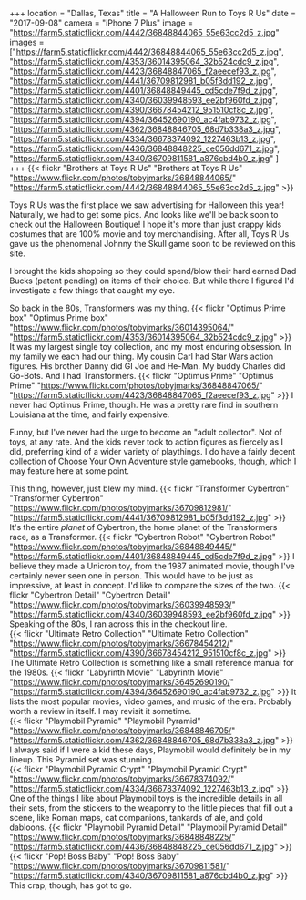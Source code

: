 +++
location = "Dallas, Texas"
title = "A Halloween Run to Toys R Us"
date = "2017-09-08"
camera = "iPhone 7 Plus"
image = "https://farm5.staticflickr.com/4442/36848844065_55e63cc2d5_z.jpg"
images = ["https://farm5.staticflickr.com/4442/36848844065_55e63cc2d5_z.jpg",
"https://farm5.staticflickr.com/4353/36014395064_32b524cdc9_z.jpg",
"https://farm5.staticflickr.com/4423/36848847065_f2aeecef93_z.jpg",
"https://farm5.staticflickr.com/4441/36709812981_b05f3dd192_z.jpg",
"https://farm5.staticflickr.com/4401/36848849445_cd5cde7f9d_z.jpg",
"https://farm5.staticflickr.com/4340/36039948593_ee2bf960fd_z.jpg",
"https://farm5.staticflickr.com/4390/36678454212_951510cf8c_z.jpg",
"https://farm5.staticflickr.com/4394/36452690190_ac4fab9732_z.jpg",
"https://farm5.staticflickr.com/4362/36848846705_68d7b338a3_z.jpg",
"https://farm5.staticflickr.com/4334/36678374092_1227463b13_z.jpg",
"https://farm5.staticflickr.com/4436/36848848225_ce056dd671_z.jpg",
"https://farm5.staticflickr.com/4340/36709811581_a876cbd4b0_z.jpg"
]
+++
{{< flickr "Brothers at Toys R Us"
           "Brothers at Toys R Us"
           "https://www.flickr.com/photos/tobyjmarks/36848844065/"
           "https://farm5.staticflickr.com/4442/36848844065_55e63cc2d5_z.jpg" >}}
<!--more-->      
     
Toys R Us was the first place we saw advertising for Halloween this year! Naturally, we had to get some pics. And looks like we'll be back soon to check out the Halloween Boutique! I hope it's more than just crappy kids costumes that are 100% movie and toy merchandising. After all, Toys R Us gave us the phenomenal Johnny the Skull game soon to be reviewed on this site.  

I brought the kids shopping so they could spend/blow their hard earned Dad Bucks (patent pending) on items of their choice. But while there I figured I'd investigate a few things that caught my eye.

So back in the 80s, Transformers was my thing.
{{< flickr "Optimus Prime box"
           "Optimus Prime box"
           "https://www.flickr.com/photos/tobyjmarks/36014395064/"
           "https://farm5.staticflickr.com/4353/36014395064_32b524cdc9_z.jpg" >}}
It was my largest single toy collection, and my most enduring obsession. In my family we each had our thing. My cousin Carl had Star Wars action figures. His brother Danny did GI Joe and He-Man. My buddy Charles did Go-Bots. And I had Transformers. 
{{< flickr "Optimus Prime"
           "Optimus Prime"
           "https://www.flickr.com/photos/tobyjmarks/36848847065/"
           "https://farm5.staticflickr.com/4423/36848847065_f2aeecef93_z.jpg" >}}
I never had Optimus Prime, though. He was a pretty rare find in southern Louisiana at the time, and fairly expensive. 

Funny, but I've never had the urge to become an "adult collector". Not of toys, at any rate. And the kids never took to action figures as fiercely as I did, preferring kind of a wider variety of playthings. I do have a fairly decent collection of Choose Your Own Adventure style gamebooks, though, which I may feature here at some point.

This thing, however, just blew my mind.
{{< flickr "Transformer Cybertron"
           "Transformer Cybertron"
           "https://www.flickr.com/photos/tobyjmarks/36709812981/"
           "https://farm5.staticflickr.com/4441/36709812981_b05f3dd192_z.jpg" >}}
It's the entire _planet_ of Cybertron, the home planet of the Transformers race, as a Transformer. 
{{< flickr "Cybertron Robot"
           "Cybertron Robot"
           "https://www.flickr.com/photos/tobyjmarks/36848849445/"
           "https://farm5.staticflickr.com/4401/36848849445_cd5cde7f9d_z.jpg" >}}
I believe they made a Unicron toy, from the 1987 animated movie, though I've certainly never seen one in person. This would have to be just as impressive, at least in concept. I'd like to compare the sizes of the two. 
{{< flickr "Cybertron Detail"
           "Cybertron Detail"
           "https://www.flickr.com/photos/tobyjmarks/36039948593/"
           "https://farm5.staticflickr.com/4340/36039948593_ee2bf960fd_z.jpg" >}}
Speaking of the 80s, I ran across this in the checkout line.           
{{< flickr "Ultimate Retro Collection"
           "Ultimate Retro Collection"
           "https://www.flickr.com/photos/tobyjmarks/36678454212/"
           "https://farm5.staticflickr.com/4390/36678454212_951510cf8c_z.jpg" >}}
The Ultimate Retro Collection is something like a small reference manual for the 1980s. 
{{< flickr "Labyrinth Movie"
           "Labyrinth Movie"
           "https://www.flickr.com/photos/tobyjmarks/36452690190/"
           "https://farm5.staticflickr.com/4394/36452690190_ac4fab9732_z.jpg" >}}
It lists the most popular movies, video games, and music of the era. Probably worth a review in itself. I may revisit it sometime.            
{{< flickr "Playmobil Pyramid"
           "Playmobil Pyramid"
           "https://www.flickr.com/photos/tobyjmarks/36848846705/"
           "https://farm5.staticflickr.com/4362/36848846705_68d7b338a3_z.jpg" >}}
I always said if I were a kid these days, Playmobil would definitely be in my lineup. This Pyramid set was stunning.           
{{< flickr "Playmobil Pyramid Crypt"
           "Playmobil Pyramid Crypt"
           "https://www.flickr.com/photos/tobyjmarks/36678374092/"
           "https://farm5.staticflickr.com/4334/36678374092_1227463b13_z.jpg" >}}
One of the things I like about Playmobil toys is the incredible details in all their sets, from the stickers to the weaponry to the little pieces that fill out a scene, like Roman maps, cat companions, tankards of ale, and gold dabloons.
{{< flickr "Playmobil Pyramid Detail"
           "Playmobil Pyramid Detail"
           "https://www.flickr.com/photos/tobyjmarks/36848848225/"
           "https://farm5.staticflickr.com/4436/36848848225_ce056dd671_z.jpg" >}}
{{< flickr "Pop! Boss Baby"
           "Pop! Boss Baby"
           "https://www.flickr.com/photos/tobyjmarks/36709811581/"
           "https://farm5.staticflickr.com/4340/36709811581_a876cbd4b0_z.jpg" >}}
This crap, though, has got to go.           

